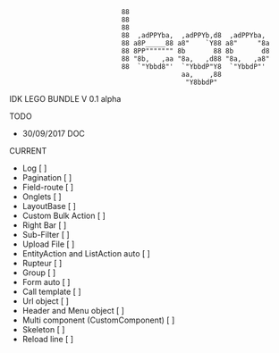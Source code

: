 ```
                            88                                     
                            88                                     
                            88                                     
                            88  ,adPPYba,  ,adPPYb,d8  ,adPPYba,   
                            88 a8P_____88 a8"    `Y88 a8"     "8a  
                            88 8PP""""""" 8b       88 8b       d8  
                            88 "8b,   ,aa "8a,   ,d88 "8a,   ,a8"  
                            88  `"Ybbd8"'  `"YbbdP"Y8  `"YbbdP"'   
                                           aa,    ,88              
                                            "Y8bbdP"        
```                
IDK LEGO BUNDLE V 0.1 alpha

TODO 

- 30/09/2017 DOC

CURRENT

- Log [ ]
- Pagination [ ]
- Field-route [ ]
- Onglets [ ]
- LayoutBase [ ]
- Custom Bulk Action [ ]
- Right Bar [ ]
- Sub-Filter [ ]
- Upload File [ ]
- EntityAction and ListAction auto [ ]
- Rupteur [ ]
- Group [ ]
- Form auto [ ]
- Call template [ ]
- Url object [ ]
- Header and Menu object [ ]
- Multi component (CustomComponent) [ ]
- Skeleton [ ]
- Reload line [ ]